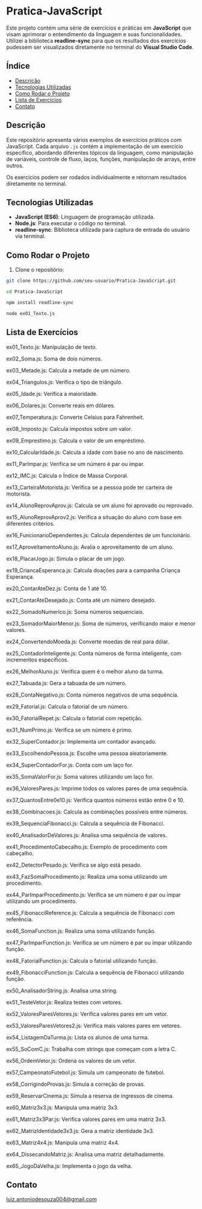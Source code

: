 # Pratica-JavaScript

Este projeto contém uma série de exercícios e práticas em **JavaScript** que visam aprimorar o entendimento da linguagem e suas funcionalidades. Utilizei a biblioteca **readline-sync** para que os resultados dos exercícios pudessem ser visualizados diretamente no terminal do **Visual Studio Code**.

## Índice

- [Descrição](#descrição)
- [Tecnologias Utilizadas](#tecnologias-utilizadas)
- [Como Rodar o Projeto](#como-rodar-o-projeto)
- [Lista de Exercícios](#lista-de-exercícios)
- [Contato](#contato)

## Descrição

Este repositório apresenta vários exemplos de exercícios práticos com JavaScript. Cada arquivo `.js` contém a implementação de um exercício específico, abordando diferentes tópicos da linguagem, como manipulação de variáveis, controle de fluxo, laços, funções, manipulação de arrays, entre outros.

Os exercícios podem ser rodados individualmente e retornam resultados diretamente no terminal.

## Tecnologias Utilizadas

- **JavaScript (ES6)**: Linguagem de programação utilizada.
- **Node.js**: Para executar o código no terminal.
- **readline-sync**: Biblioteca utilizada para captura de entrada do usuário via terminal.

## Como Rodar o Projeto

1. Clone o repositório:
```bash
git clone https://github.com/seu-usuario/Pratica-JavaScript.git

cd Pratica-JavaScript

npm install readline-sync

node ex01_Texto.js
```

## Lista de Exercícios

ex01_Texto.js: Manipulação de texto.

ex02_Soma.js: Soma de dois números.

ex03_Metade.js: Calcula a metade de um número.

ex04_Triangulos.js: Verifica o tipo de triângulo.

ex05_Idade.js: Verifica a maioridade.

ex06_Dolares.js: Converte reais em dólares.

ex07_Temperatura.js: Converte Celsius para Fahrenheit.

ex08_Imposto.js: Calcula impostos sobre um valor.

ex09_Emprestimo.js: Calcula o valor de um empréstimo.

ex10_CalcularIdade.js: Calcula a idade com base no ano de nascimento.

ex11_ParImpar.js: Verifica se um número é par ou ímpar.

ex12_IMC.js: Calcula o Índice de Massa Corporal.

ex13_CarteiraMotorista.js: Verifica se a pessoa pode ter carteira de motorista.

ex14_AlunoReprovAprov.js: Calcula se um aluno foi aprovado ou reprovado.

ex15_AlunoReprovAprov2.js: Verifica a situação do aluno com base em diferentes critérios.

ex16_FuncionarioDependentes.js: Calcula dependentes de um funcionário.

ex17_AproveitamentoAluno.js: Avalia o aproveitamento de um aluno.

ex18_PlacarJogo.js: Simula o placar de um jogo.

ex19_CriancaEsperanca.js: Calcula doações para a campanha Criança Esperança.

ex20_ContarAteDez.js: Conta de 1 até 10.

ex21_ContarAteDesejado.js: Conta até um número desejado.

ex22_SomadoNumerico.js: Soma números sequenciais.

ex23_SomadorMaiorMenor.js: Soma de números, verificando maior e menor valores.

ex24_ConvertendoMoeda.js: Converte moedas de real para dólar.

ex25_ContadorInteligente.js: Conta números de forma inteligente, com incrementos específicos.

ex26_MelhorAluno.js: Verifica quem é o melhor aluno da turma.

ex27_Tabuada.js: Gera a tabuada de um número.

ex28_ContaNegativo.js: Conta números negativos de uma sequência.

ex29_Fatorial.js: Calcula o fatorial de um número.

ex30_FatorialRepet.js: Calcula o fatorial com repetição.

ex31_NumPrimo.js: Verifica se um número é primo.

ex32_SuperContador.js: Implementa um contador avançado.

ex33_EscolhendoPessoa.js: Escolhe uma pessoa aleatoriamente.

ex34_SuperContadorFor.js: Conta com um laço for.

ex35_SomaValorFor.js: Soma valores utilizando um laço for.

ex36_ValoresPares.js: Imprime todos os valores pares de uma sequência.

ex37_QuantosEntre0e10.js: Verifica quantos números estão entre 0 e 10.

ex38_Combinacoes.js: Calcula as combinações possíveis entre números.

ex39_SequenciaFibonacci.js: Calcula a sequência de Fibonacci.

ex40_AnalisadorDeValores.js: Analisa uma sequência de valores.

ex41_ProcedimentoCabecalho.js: Exemplo de procedimento com cabeçalho.

ex42_DetectorPesado.js: Verifica se algo está pesado.

ex43_FazSomaProcedimento.js: Realiza uma soma utilizando um procedimento.

ex44_ParImparProcedimento.js: Verifica se um número é par ou ímpar utilizando um procedimento.

ex45_FibonacciReference.js: Calcula a sequência de Fibonacci com referência.

ex46_SomaFunction.js: Realiza uma soma utilizando função.

ex47_ParImparFunction.js: Verifica se um número é par ou ímpar utilizando função.

ex48_FatorialFunction.js: Calcula o fatorial utilizando função.

ex49_FibonacciFunction.js: Calcula a sequência de Fibonacci utilizando função.

ex50_AnalisadorString.js: Analisa uma string.

ex51_TesteVetor.js: Realiza testes com vetores.

ex52_ValoresParesVetores.js: Verifica valores pares em um vetor.

ex53_ValoresParesVetores2.js: Verifica mais valores pares em vetores.

ex54_ListagemDaTurma.js: Lista os alunos de uma turma.

ex55_SoComC.js: Trabalha com strings que começam com a letra C.

ex56_OrdemVetor.js: Ordena os valores de um vetor.

ex57_CampeonatoFutebol.js: Simula um campeonato de futebol.

ex58_CorrigindoProvas.js: Simula a correção de provas.

ex59_ReservarCinema.js: Simula a reserva de ingressos de cinema.

ex60_Matriz3x3.js: Manipula uma matriz 3x3.

ex61_Matriz3x3Par.js: Verifica valores pares em uma matriz 3x3.

ex62_MatrizIdentidade3x3.js: Gera a matriz identidade 3x3.

ex63_Matriz4x4.js: Manipula uma matriz 4x4.

ex64_DissecandoMatriz.js: Analisa uma matriz detalhadamente.

ex65_JogoDaVelha.js: Implementa o jogo da velha.


## Contato

luiz.antoniodesouza004@gmail.com
